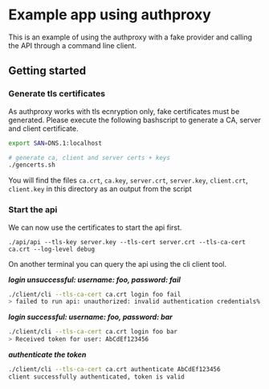 # Example app using authproxy

This is an example of using the authproxy with a fake provider and calling the API through a command line client.

## Getting started

### Generate tls certificates

As authproxy works with tls ecnryption only, fake certificates  must be generated. Please execute the following bashscript to generate a CA, server and client certificate.

```bash
export SAN=DNS.1:localhost

# generate ca, client and server certs + keys
./gencerts.sh
```

You will find the files `ca.crt`, `ca.key`, `server.crt`, `server.key`, `client.crt`, `client.key` in this directory as an output from the script

### Start the api

We can now use the certificates to start the api first. 

```
./api/api --tls-key server.key --tls-cert server.crt --tls-ca-cert ca.crt --log-level debug

```

On another terminal you can query the api using the cli client tool.

***login unsuccessful: username: foo, password: fail***
```bash 
./client/cli --tls-ca-cert ca.crt login foo fail
> failed to run api: unauthorized: invalid authentication credentials%  
```

***login successful: username: foo, password: bar***
```bash 
./client/cli --tls-ca-cert ca.crt login foo bar
> Received token for user: AbCdEf123456
```

***authenticate the token***
```bash 
./client/cli --tls-ca-cert ca.crt authenticate AbCdEf123456
client successfully authenticated, token is valid
```

